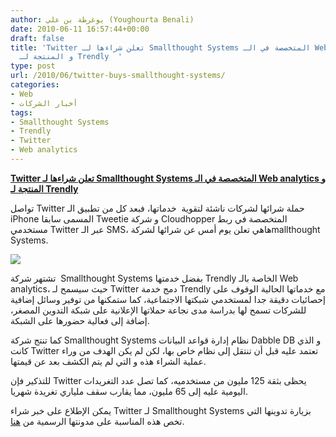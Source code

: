 ```yaml
---
author: يوغرطة بن علي (Youghourta Benali)
date: 2010-06-11 16:57:44+00:00
draft: false
title: 'Twitter تعلن شراءها لـ Smallthought Systems المتخصصة في الـ Web analytics
  و المنتجة لـ Trendly  '
type: post
url: /2010/06/twitter-buys-smallthought-systems/
categories:
- Web
- أخبار الشركات
tags:
- Smallthought Systems
- Trendly
- Twitter
- Web analytics
---
```


**[Twitter تعلن شراءها لـ Smallthought Systems المتخصصة في الـ Web analytics و المنتجة لـ Trendly](https://www.it-scoop.com/2010/06/twitter-buys-Smallthought-Systems)**


تواصل Twitter حملة شرائها لشركات ناشئة لتقوية  خدماتها، فبعد كل من تطبيق الـ iPhone المسمى سابقا Tweetie و شركة Cloudhopper المتخصصة في ربط مستخدمي Twitter عبر الـ SMS، هاهي تعلن يوم أمس عن شرائها لشركةmallthought Systems.

[![](https://www.it-scoop.com/wp-content/uploads/2010/06/trendly-logo.png)
](https://www.it-scoop.com/2010/06/twitter-buys-Smallthought-Systems)

تشتهر شركة  Smallthought Systems بفضل خدمتها Trendly الخاصة بالـ Web analytics، حيث سيسمح لـ Twitter دمج خدمة Trendly مع خدماتها الحالية الوقوف على إحصائيات دقيقة جدا لمستخدمي شبكتها الاجتماعية، كما ستمكنها من توفير وسائل إضافية للشركات تسمح لها بدراسة مدى نجاعة حملاتها الإعلانية على شبكة التدوين المصغر، إضافة إلى فعالية حضورها على الشبكة.

كما تنتج شركة Smallthought Systems نظام إدارة قواعد البيانات Dabble DB و الذي كانت Twitter تعتمد عليه قبل أن تنتقل إلى نظام خاص بها، لكن لم يكن الهدف من وراء عملية الشراء هذه و التي لم يتم الكشف بعد عن قيمتها.

للتذكير فإن Twitter يحظى بثقة 125 مليون من مستخدميه، كما تصل عدد التغريدات اليومية عليه إلى 65 مليون، مما يقارب سقف ملياري تغريدة شهريا.

يمكن الإطلاع على خبر شراء Twitter لـ Smallthought Systems بزيارة تدوينها التي تخص هذه المناسبة على مدونتها الرسمية من [هنا](file:///D:/djug/it-scoop/Smallthought%20Systems).
